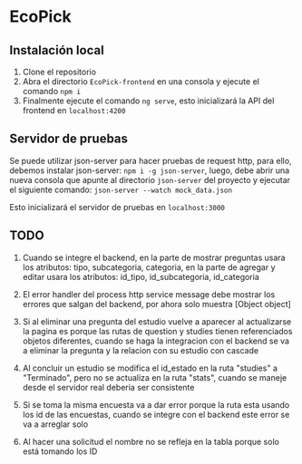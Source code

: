 # EcoPick

## Instalación local

1. Clone el repositorio
2. Abra el directorio `EcoPick-frontend` en una consola y ejecute el comando `npm i`
3. Finalmente ejecute el comando `ng serve`, esto inicializará la API del frontend en `localhost:4200`

## Servidor de pruebas

Se puede utilizar json-server para hacer pruebas de request http, para ello, debemos instalar json-server: `npm i -g json-server`, luego, debe abrir una nueva consola que apunte al directorio `json-server` del proyecto y ejecutar el siguiente comando:
`json-server --watch mock_data.json`

Esto inicializará el servidor de pruebas en `localhost:3000`

## TODO

1. Cuando se integre el backend, en la parte de mostrar preguntas usara los atributos: tipo, subcategoria, categoria, en la parte de agregar y editar usara los atributos: id_tipo, id_subcategoria, id_categoria

2. El error handler del process http service message debe mostrar los errores que salgan del backend, por ahora solo muestra [Object object]

3. Si al eliminar una pregunta del estudio vuelve a aparecer al actualizarse la pagina es porque las rutas de question y studies tienen referenciados objetos diferentes, cuando se haga la integracion con el backend se va a eliminar la pregunta y la relacion con su estudio con cascade

4. Al concluir un estudio se modifica el id_estado en la ruta "studies" a "Terminado", pero no se actualiza en la ruta "stats", cuando se maneje desde el servidor real deberia ser consistente

5. Si se toma la misma encuesta va a dar error porque la ruta esta usando los id de las encuestas, cuando se integre con el backend este error se va a arreglar solo

6. Al hacer una solicitud el nombre no se refleja en la tabla porque solo está tomando los ID
